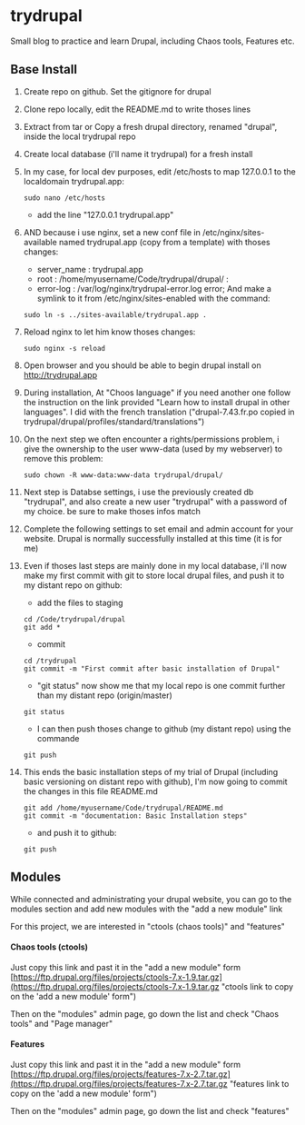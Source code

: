 # trydrupal
Small blog to practice and learn Drupal, including Chaos tools, Features etc.

## Base Install

1. Create repo on github. Set the gitignore for drupal
2. Clone repo locally, edit the README.md to write thoses lines
3. Extract from tar or Copy a fresh drupal directory, renamed "drupal", inside the local trydrupal repo
4. Create local database (i'll name it trydrupal) for a fresh install
5. In my case, for local dev purposes, edit /etc/hosts to map 127.0.0.1 to the localdomain trydrupal.app:

    ```shell
    sudo nano /etc/hosts
    ```
    * add the line "127.0.0.1  trydrupal.app"
6. AND because i use nginx, set a new conf file in /etc/nginx/sites-available named trydrupal.app (copy from a template) with thoses changes:
    * server_name :    trydrupal.app
    * root :           /home/myusername/Code/trydrupal/drupal/ :
    * error-log :      /var/log/nginx/trydrupal-error.log error;
And make a symlink to it from /etc/nginx/sites-enabled with the command:

    ```shell
    sudo ln -s ../sites-available/trydrupal.app .
    ```

7. Reload nginx to let him know thoses changes:

    ```shell
    sudo nginx -s reload
    ```

8. Open browser and you should be able to begin drupal install on http://trydrupal.app
9. During installation, At "Choos language" if you need another one follow the instruction on the link provided "Learn how to install drupal in other languages". I did with the french translation ("drupal-7.43.fr.po copied in trydrupal/drupal/profiles/standard/translations")
10. On the next step we often encounter a rights/permissions problem, i give the ownership to the user www-data (used by my webserver) to remove this problem:

    ```shell
    sudo chown -R www-data:www-data trydrupal/drupal/
    ```

11. Next step is Databse settings, i use the previously created db "trydrupal", and also create a new user "trydrupal" with a password of my choice. be sure to make thoses infos match
12. Complete the following settings to set email and admin account for your website. Drupal is normally successfully installed at this time (it is for me)

13. Even if thoses last steps are mainly done in my local database, i'll now make my first commit with git to store local drupal files, and push it to my distant repo on github:
    * add the files to staging 

    ```shell
    cd /Code/trydrupal/drupal
    git add *
    ```

    * commit 

    ```shell
    cd /trydrupal
    git commit -m "First commit after basic installation of Drupal"
    ```

    * "git status" now show me that my local repo is one commit further than my distant repo (origin/master)

    ```shell
    git status
    ```

    * I can then push thoses change to github (my distant repo) using the commande

    ```shell
    git push
    ```

14. This ends the basic installation steps of my trial of Drupal (including basic versioning on distant repo with github), I'm now going to commit the changes in this file README.md 

    ```shell
    git add /home/myusername/Code/trydrupal/README.md
    git commit -m "documentation: Basic Installation steps"
    ```

    * and push it to github:

    ```shell
    git push
    ```

## Modules 

While connected and administrating your drupal website, you can go to the modules section and add new modules with the "add a new module" link

For this project, we are interested in "ctools (chaos tools)" and "features"

#### Chaos tools (ctools)

Just copy this link and past it in the "add a new module" form
[https://ftp.drupal.org/files/projects/ctools-7.x-1.9.tar.gz](https://ftp.drupal.org/files/projects/ctools-7.x-1.9.tar.gz "ctools link to copy on the 'add a new module' form")

Then on the "modules" admin page, go down the list and check "Chaos tools" and "Page manager"

#### Features
Just copy this link and past it in the "add a new module" form
[https://ftp.drupal.org/files/projects/features-7.x-2.7.tar.gz](https://ftp.drupal.org/files/projects/features-7.x-2.7.tar.gz "features link to copy on the 'add a new module' form")

Then on the "modules" admin page, go down the list and check "features"